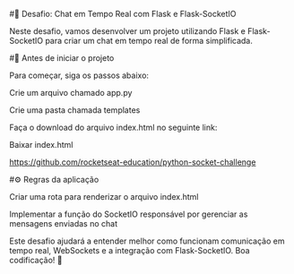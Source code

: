 #🚀 Desafio: Chat em Tempo Real com Flask e Flask-SocketIO

Neste desafio, vamos desenvolver um projeto utilizando Flask e Flask-SocketIO para criar um chat em tempo real de forma simplificada.

#📌 Antes de iniciar o projeto

Para começar, siga os passos abaixo:

Crie um arquivo chamado app.py

Crie uma pasta chamada templates

Faça o download do arquivo index.html no seguinte link:

Baixar index.html

https://github.com/rocketseat-education/python-socket-challenge

#⚙️ Regras da aplicação

Criar uma rota para renderizar o arquivo index.html

Implementar a função do SocketIO responsável por gerenciar as mensagens enviadas no chat

Este desafio ajudará a entender melhor como funcionam comunicação em tempo real, WebSockets e a integração com Flask-SocketIO. Boa codificação! 🚀